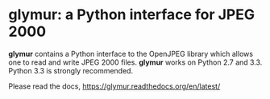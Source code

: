 glymur: a Python interface for JPEG 2000
=========================================

**glymur** contains a Python interface to the OpenJPEG library which
allows one to read and write JPEG 2000 files.  **glymur** works on
Python 2.7 and 3.3.  Python 3.3 is strongly recommended.

Please read the docs, https://glymur.readthedocs.org/en/latest/
